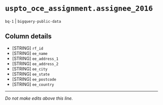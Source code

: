 # `uspto_oce_assignment.assignee_2016`
`bq-1` | `bigquery-public-data`

## Column details
* [STRING]    `rf_id`
* [STRING]    `ee_name`
* [STRING]    `ee_address_1`
* [STRING]    `ee_address_2`
* [STRING]    `ee_city`
* [STRING]    `ee_state`
* [STRING]    `ee_postcode`
* [STRING]    `ee_country`

-------------------------------------------------------------------------------
*Do not make edits above this line.*
